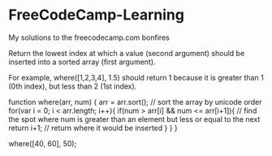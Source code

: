 # FreeCodeCamp-Learning
My solutions to the freecodecamp.com bonfires

Return the lowest index at which a value (second argument) should be inserted into a sorted array (first argument).

For example, where([1,2,3,4], 1.5) should return 1 because it is greater than 1 (0th index), but less than 2 (1st index).

function where(arr, num) {
  arr = arr.sort(); // sort the array by unicode order
  for(var i = 0; i < arr.length; i++){
     if(num > arr[i] && num <= arr[i+1]){ // find the spot where num is greater than an element but less or equal to the next
       return i+1; // return where it would be inserted 
     }
  }
}

where([40, 60], 50);
